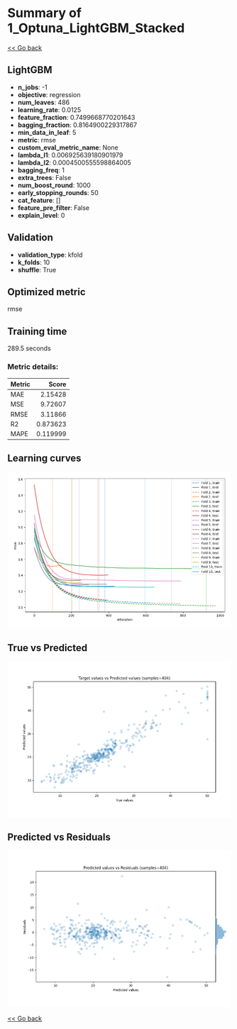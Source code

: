 # Summary of 1_Optuna_LightGBM_Stacked

[<< Go back](../README.md)


## LightGBM
- **n_jobs**: -1
- **objective**: regression
- **num_leaves**: 486
- **learning_rate**: 0.0125
- **feature_fraction**: 0.7499668770201643
- **bagging_fraction**: 0.8164900229317867
- **min_data_in_leaf**: 5
- **metric**: rmse
- **custom_eval_metric_name**: None
- **lambda_l1**: 0.006925639180901979
- **lambda_l2**: 0.0004500555598864005
- **bagging_freq**: 1
- **extra_trees**: False
- **num_boost_round**: 1000
- **early_stopping_rounds**: 50
- **cat_feature**: []
- **feature_pre_filter**: False
- **explain_level**: 0

## Validation
 - **validation_type**: kfold
 - **k_folds**: 10
 - **shuffle**: True

## Optimized metric
rmse

## Training time

289.5 seconds

### Metric details:
| Metric   |    Score |
|:---------|---------:|
| MAE      | 2.15428  |
| MSE      | 9.72607  |
| RMSE     | 3.11866  |
| R2       | 0.873623 |
| MAPE     | 0.119999 |



## Learning curves
![Learning curves](learning_curves.png)
## True vs Predicted

![True vs Predicted](true_vs_predicted.png)


## Predicted vs Residuals

![Predicted vs Residuals](predicted_vs_residuals.png)



[<< Go back](../README.md)
